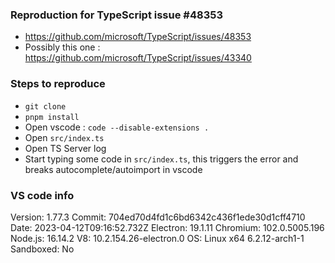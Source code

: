 ### Reproduction for TypeScript issue #48353

- https://github.com/microsoft/TypeScript/issues/48353
- Possibly this one : https://github.com/microsoft/TypeScript/issues/43340

### Steps to reproduce

- `git clone`
- `pnpm install`
- Open vscode : `code --disable-extensions .`
- Open `src/index.ts`
- Open TS Server log
- Start typing some code in `src/index.ts`, this triggers the error and breaks autocomplete/autoimport in vscode

### VS code info

Version: 1.77.3
Commit: 704ed70d4fd1c6bd6342c436f1ede30d1cff4710
Date: 2023-04-12T09:16:52.732Z
Electron: 19.1.11
Chromium: 102.0.5005.196
Node.js: 16.14.2
V8: 10.2.154.26-electron.0
OS: Linux x64 6.2.12-arch1-1
Sandboxed: No
